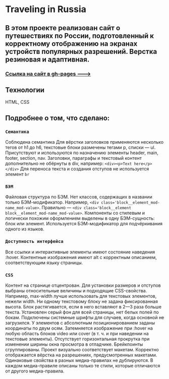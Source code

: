 # Traveling in Russia
## В этом проекте реализован сайт о путешествиях по России, подготовленный к корректному отображению на экранах устройств популярных разрешений. Верстка резиновая и адаптивная.

### [Ссылка на сайт в gh-pages --->](https://leannalight.github.io/traveling-in-russia/)

## Технологии
HTML, CSS

## Подробнее о том, что сделано:

### ```Семантика```
Соблюдена семантика Для вёрстки заголовков применяются несколько тегов от h1 до h6, текстовые блоки размечены тегами p, списки — ul. Присутствуют и используются по назначению элементы header, main, footer, section, nav. Заголовки, параграфы и текстовый контент дополнительно не обёрнуты в div, например: ```<div><p>Text here</p></div>``` Для переноса текста и создания отступов не используется элемент ```br```

### ```БЭМ```
Файловая структура по БЭМ. Нет классов, содержащих в названии только БЭМ-модификатор. Например, ```<div class='block__element_mod-name_mod-value>```. Правильно — ```<div class='block__element block__element_mod-name_mod-value>```. Компоненты со стилевым и логически похожим оформлением выделены в одну БЭМ-сущность: блок или элемент. Используется БЭМ-модификатор для подчёркивания одного из языков.

### ```Доступность интерфейса```
Все ссылки и интерактивные элементы имеют состояние наведения :hover. Контентные изображения имеют alt с корректным описанием, соответствующим языку страницы.

### ```CSS```
Контент на странице отцентрован. Для установки размеров и отступов выбраны относительные величины и подходящие CSS-свойства. Например, max-width лучше использовать для текстовых элементов, нежели width. Ни одному текстовому блоку не задана фиксированная высота. Блок растягивается, если в него вставляют в 2—3 раза больше текста. Установлен серый фон для всей страницы, нет белых полей по бокам. Подключены системные шрифты для случаев, когда основной не загрузился. У элементов с абсолютным позиционированием заданы координаты по двум осям. Затемняется изображение при :hover на любую область блоков video или cover (в т. ч. и при наведении на текстовые элементы). Отсутствует горизонтальная прокрутка при изменении ширины окна просмотра в отладчике. Брейкпоинты сгруппированы. Проект визуально соответствует макетам. Корректно отображается вёрстка на разрешениях, предусмотренных макетами. Одинаковые свойства в разных медиа-правилах не дублируются. В каждом медиа-правиле описаны только те стили, которые отличаются от другого медиа-правила.